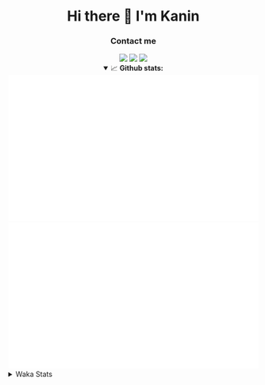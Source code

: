 <div align="center">
 <h1>Hi there 👋 I'm Kanin</h1>
 <h3>Contact me</h3>
 <a href="mailto:im@kanin.dev"><img src="https://img.shields.io/badge/gmail-%23D14836.svg?&style=for-the-badge&logo=gmail&logoColor=white"/></a>
 <a href="https://twitter.com/KaninDev"><img src="https://img.shields.io/badge/twitter-%231DA1F2.svg?&style=for-the-badge&logo=twitter&logoColor=white"/></a>
 <a href="https://www.linkedin.com/in/KaninDev"><img src="https://img.shields.io/badge/linkedin-%230077B5.svg?&style=for-the-badge&logo=linkedin&logoColor=white"/></a>
<details open>
  <summary>📈 <b>Github stats:</b></summary>
  <img src="https://github.com/Kanin/Kanin/blob/master/scripts/GitHubStats/generated/overview.svg"/>
  <img src="https://github.com/Kanin/Kanin/blob/master/scripts/GitHubStats/generated/languages.svg"/>
</details>
</div>

<details>
 <summary>Waka Stats</summary>

<!--START_SECTION:waka-->
![Code Time](http://img.shields.io/badge/Code%20Time-2%2C015%20hrs%204%20mins-blue)

![Profile Views](http://img.shields.io/badge/Profile%20Views-16-blue)

![Lines of code](https://img.shields.io/badge/From%20Hello%20World%20I%27ve%20Written-822.9%20thousand%20lines%20of%20code-blue)

**🐱 My GitHub Data** 

> 📦 100.9 kB Used in GitHub's Storage 
 > 
> 🏆 281 Contributions in the Year 2023
 > 
> 🚫 Not Opted to Hire
 > 
> 📜 20 Public Repositories 
 > 
> 🔑 10 Private Repositories 
 > 
**I'm an Early 🐤** 

```text
🌞 Morning                2093 commits        ██████░░░░░░░░░░░░░░░░░░░   25.50 % 
🌆 Daytime                2454 commits        ███████░░░░░░░░░░░░░░░░░░   29.90 % 
🌃 Evening                2451 commits        ███████░░░░░░░░░░░░░░░░░░   29.86 % 
🌙 Night                  1209 commits        ████░░░░░░░░░░░░░░░░░░░░░   14.73 % 
```
📅 **I'm Most Productive on Monday** 

```text
Monday                   1593 commits        █████░░░░░░░░░░░░░░░░░░░░   19.41 % 
Tuesday                  1075 commits        ███░░░░░░░░░░░░░░░░░░░░░░   13.10 % 
Wednesday                755 commits         ██░░░░░░░░░░░░░░░░░░░░░░░   09.20 % 
Thursday                 1221 commits        ████░░░░░░░░░░░░░░░░░░░░░   14.88 % 
Friday                   1284 commits        ████░░░░░░░░░░░░░░░░░░░░░   15.65 % 
Saturday                 791 commits         ██░░░░░░░░░░░░░░░░░░░░░░░   09.64 % 
Sunday                   1488 commits        █████░░░░░░░░░░░░░░░░░░░░   18.13 % 
```


📊 **This Week I Spent My Time On** 

```text
🕑︎ Time Zone: America/New_York

💬 Programming Languages: 
Python                   24 hrs 30 mins      ███████████████████████░░   92.18 % 
GitIgnore file           58 mins             █░░░░░░░░░░░░░░░░░░░░░░░░   03.64 % 
YAML                     32 mins             █░░░░░░░░░░░░░░░░░░░░░░░░   02.05 % 
requirements.txt         9 mins              ░░░░░░░░░░░░░░░░░░░░░░░░░   00.58 % 
.env file                8 mins              ░░░░░░░░░░░░░░░░░░░░░░░░░   00.55 % 

🔥 Editors: 
PyCharm                  26 hrs 35 mins      █████████████████████████   100.00 % 

🐱‍💻 Projects: 
BB-CommunityBot          23 hrs 14 mins      ██████████████████████░░░   87.38 % 
OhioBot                  2 hrs 4 mins        ██░░░░░░░░░░░░░░░░░░░░░░░   07.81 % 
Bot                      1 hr 7 mins         █░░░░░░░░░░░░░░░░░░░░░░░░   04.25 % 
Unknown Project          5 mins              ░░░░░░░░░░░░░░░░░░░░░░░░░   00.33 % 
Naila.py                 2 mins              ░░░░░░░░░░░░░░░░░░░░░░░░░   00.18 % 

💻 Operating System: 
Windows                  26 hrs 35 mins      █████████████████████████   100.00 % 
```

**I Mostly Code in Python** 

```text
Python                   26 repos            ██████████████░░░░░░░░░░░   57.78 % 
Java                     7 repos             ████░░░░░░░░░░░░░░░░░░░░░   15.56 % 
JavaScript               4 repos             ██░░░░░░░░░░░░░░░░░░░░░░░   08.89 % 
Kotlin                   2 repos             █░░░░░░░░░░░░░░░░░░░░░░░░   04.44 % 
HTML                     2 repos             █░░░░░░░░░░░░░░░░░░░░░░░░   04.44 % 
```



**Timeline**

![Lines of Code chart](https://raw.githubusercontent.com/Kanin/Kanin/master/assets/bar_graph.png)


 Last Updated on 04/07/2023 10:37:49 UTC
<!--END_SECTION:waka-->
</details>
